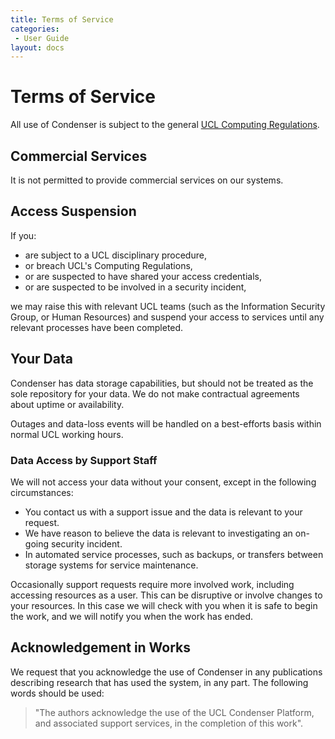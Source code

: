 ```yaml
---
title: Terms of Service
categories:
 - User Guide
layout: docs
---
```


# Terms of Service

All use of Condenser is subject to the general [UCL Computing Regulations](https://www.ucl.ac.uk/information-security/sites/information_security/files/regulations.pdf).

## Commercial Services

It is not permitted to provide commercial services on our systems.

## Access Suspension

If you:

- are subject to a UCL disciplinary procedure,
- or breach UCL's Computing Regulations,
- or are suspected to have shared your access credentials,
- or are suspected to be involved in a security incident,

we may raise this with relevant UCL teams (such as the Information Security Group, or Human Resources) and suspend your access to services until any relevant processes have been completed.

## Your Data

Condenser has data storage capabilities, but should not be treated as the sole repository for your data. We do not make contractual agreements about uptime or availability.

Outages and data-loss events will be handled on a best-efforts basis within normal UCL working hours.

### Data Access by Support Staff

We will not access your data without your consent, except in the following circumstances:

- You contact us with a support issue and the data is relevant to your request.
- We have reason to believe the data is relevant to investigating an on-going security incident.
- In automated service processes, such as backups, or transfers between storage systems for service maintenance.

Occasionally support requests require more involved work, including accessing resources as a user. This can be disruptive or involve changes to your resources. In this case we will check with you when it is safe to begin the work, and we will notify you when the work has ended.

## Acknowledgement in Works

We request that you acknowledge the use of Condenser in any publications describing research that has used the system, in any part. The following words should be used:

> "The authors acknowledge the use of the UCL Condenser Platform, and associated support services, in the completion of this work".

